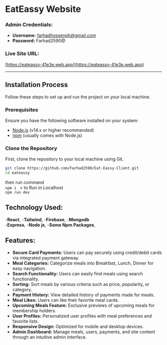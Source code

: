 # EatEassy Website

### Admin Credentials:
- **Username:** farhadhossenph@gmail.com
- **Password:** Farhad2590@

### Live Site URL:
[https://eateassy-41e3e.web.app](https://eateassy-41e3e.web.app)

---

## Installation Process

Follow these steps to set up and run the project on your local machine.

### Prerequisites

Ensure you have the following software installed on your system:
- [Node.js](https://nodejs.org/) (v14.x or higher recommended)
- [npm](https://www.npmjs.com/) (usually comes with Node.js)

### Clone the Repository

First, clone the repository to your local machine using Git.

```bash
git clone https://github.com/Farhad2590/Eat-Eassy-Client.git
cd eateassy
```

then run command <br>
```npm i ``` >
to Run in Localhost <br>
```npm run dev```

## Technology Used:
-**React**,
-**Tailwind**,
-**Firebase**,
-**Mongodb**
<br>
-**Express**,
-**Node js**,
-**Some Npm Packages**,

## Features:
- **Secure Card Payments:** Users can pay securely using credit/debit cards via integrated payment gateway.
- **Meal Categories:** Categorize meals into Breakfast, Lunch, Dinner for easy navigation.
- **Search Functionality:** Users can easily find meals using search functionality.
- **Sorting:** Sort meals by various criteria such as price, popularity, or category.
- **Payment History:** View detailed history of payments made for meals.
- **Meal Likes:** Users can like their favorite meal cards.
- **Upcoming Meals Feature:** Exclusive previews of upcoming meals for membership holders.
- **User Profiles:** Personalized user profiles with meal preferences and favorite lists.
- **Responsive Design:** Optimized for mobile and desktop devices.
- **Admin Dashboard:** Manage meals, users, payments, and site content through an intuitive admin interface.

